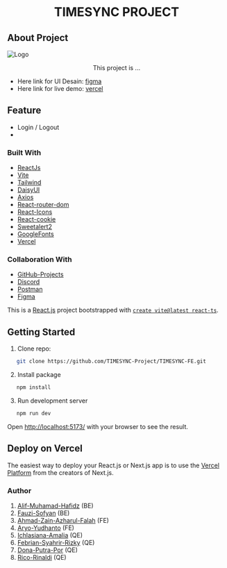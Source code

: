 <h1 align="center">TIMESYNC PROJECT</h1>

## About Project

<img align="center" src="" alt="Logo" />

<p align="center">This project is ...</p>

* Here link for UI Desain: [figma](https://www.figma.com/file/cZpF1xOCyqD7SrkJqtjCS7/Absensi-Online-(Community)?node-id=0%3A1&t=xPenL5IMZgIAMyWG-1)
* Here link for live demo: [vercel]()

## Feature

* Login / Logout
* 

### Built With

* [ReactJs](https://reactjs.org/)
* [Vite](https://vitejs.dev/)
* [Tailwind](https://tailwindcss.com/)
* [DaisyUI](https://daisyui.com/)
* [Axios](https://axios-http.com/)
* [React-router-dom](https://reactrouter.com/)
* [React-Icons](https://react-icons.github.io/)
* [React-cookie](https://www.npmjs.com/package/react-cookie)
* [Sweetalert2](https://sweetalert2.github.io/)
* [GoogleFonts](https://fonts.google.com/)
* [Vercel](https://vercel.com/)

### Collaboration With

* [GitHub-Projects](https://github.com/orgs/four-squad/projects)
* [Discord](https://discord.com/)
* [Postman](https://www.postman.com/)
* [Figma](figma.com)

This is a [React.js](https://reactjs.org/) project bootstrapped with [`create vite@latest react-ts`](https://vitejs.dev/).

## Getting Started

1. Clone repo:
```sh
   git clone https://github.com/TIMESYNC-Project/TIMESYNC-FE.git
   ```
2. Install package
```sh
   npm install
   ```
3. Run development server
```sh
   npm run dev
   ```

Open [http://localhost:5173/](http://localhost:5173/) with your browser to see the result.

## Deploy on Vercel

The easiest way to deploy your React.js or Next.js app is to use the [Vercel Platform](https://vercel.com/new?utm_medium=default-template&filter=next.js&utm_source=create-next-app&utm_campaign=create-next-app-readme) from the creators of Next.js.


### Author

1. [Alif-Muhamad-Hafidz](https://github.com/fauzilax) (BE) 
2. [Fauzi-Sofyan](https://github.com/AlifMuhamadHafidz) (BE) 
3. [Ahmad-Zain-Azharul-Falah](https://github.com/zenzett) (FE)
4. [Aryo-Yudhanto](https://github.com/aryoyudhanto) (FE)
5. [Ichlasiana-Amalia](https://github.com/ichlasiana) (QE)
6. [Febrian-Syahrir-Rizky](https://github.com/rizkysyahrir) (QE)
7. [Dona-Putra-Por](https://github.com/donaputra) (QE)
8. [Rico-Rinaldi](https://github.com/RicoRinaldi93) (QE)